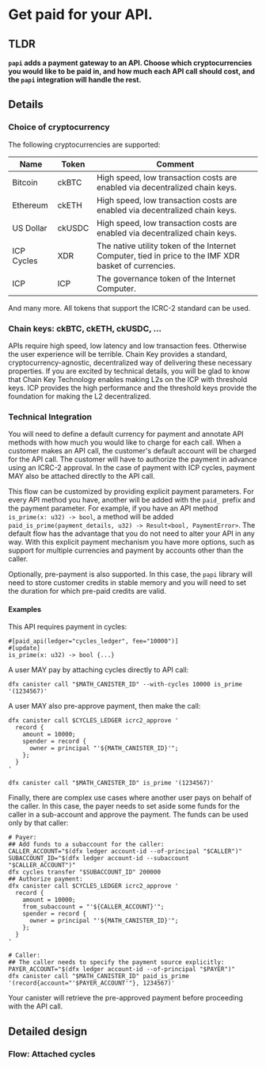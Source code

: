 # Get paid for your API.

## TLDR
**`papi` adds a payment gateway to an API.  Choose which cryptocurrencies you would like to be paid in, and how much each API call should cost, and the `papi` integration will handle the rest.**

## Details

### Choice of cryptocurrency
The following cryptocurrencies are supported:

| Name | Token | Comment |
| ---- | ----- | ------- |
| Bitcoin | ckBTC | High speed, low transaction costs are enabled via decentralized chain keys. |
| Ethereum | ckETH | High speed, low transaction costs are enabled via decentralized chain keys. |
| US Dollar | ckUSDC | High speed, low transaction costs are enabled via decentralized chain keys. |
| ICP Cycles | XDR | The native utility token of the Internet Computer, tied in price to the IMF XDR basket of currencies. |
| ICP | ICP | The governance token of the Internet Computer. |
And many more.  All tokens that support the ICRC-2 standard can be used.

### Chain keys: ckBTC, ckETH, ckUSDC, ...
APIs require high speed, low latency and low transaction fees.  Otherwise the user experience will be terrible.  Chain Key provides a standard, cryptocurrency-agnostic, decentralized way of delivering these necessary properties.  If you are excited by technical details, you will be glad to know that Chain Key Technology enables making L2s on the ICP with threshold keys.  ICP provides the high performance and the threshold keys provide the foundation for making the L2 decentralized.

### Technical Integration
You will need to define a default currency for payment and annotate API methods with how much you would like to charge for each call.  When a customer makes an API call, the customer's default account will be charged for the API call.  The customer will have to authorize the payment in advance using an ICRC-2 approval.  In the case of payment with ICP cycles, payment MAY also be attached directly to the API call.

This flow can be customized by providing explicit payment parameters.  For every API method you have, another will be added with the `paid_` prefix and the payment parameter.  For example, if you have an API method `is_prime(x: u32) -> bool`, a method will be added `paid_is_prime(payment_details, u32) -> Result<bool, PaymentError>`.  The default flow has the advantage that you do not need to alter your API in any way.  With this explicit payment mechanism you have more options, such as support for multiple currencies and payment by accounts other than the caller.

Optionally, pre-payment is also supported.  In this case, the `papi` library will need to store customer credits in stable memory and you will need to set the duration for which pre-paid credits are valid.

#### Examples
This API requires payment in cycles:
```
#[paid_api(ledger="cycles_ledger", fee="10000")]
#[update]
is_prime(x: u32) -> bool {...}
```
A user MAY pay by attaching cycles directly to API call:
```
dfx canister call "$MATH_CANISTER_ID" --with-cycles 10000 is_prime '(1234567)'
```
A user MAY also pre-approve payment, then make the call:
```
dfx canister call $CYCLES_LEDGER icrc2_approve '
  record {
    amount = 10000;
    spender = record {
      owner = principal "'${MATH_CANISTER_ID}'";
    };
  }
'

dfx canister call "$MATH_CANISTER_ID" is_prime '(1234567)'
```
Finally, there are complex use cases where another user pays on behalf of the caller.  In this case, the payer needs to set aside some funds for the caller in a sub-account and approve the payment.  The funds can be used only by that caller:
```
# Payer:
## Add funds to a subaccount for the caller:
CALLER_ACCOUNT="$(dfx ledger account-id --of-principal "$CALLER")"
SUBACCOUNT_ID="$(dfx ledger account-id --subaccount "$CALLER_ACCOUNT")"
dfx cycles transfer "$SUBACCOUNT_ID" 200000
## Authorize payment:
dfx canister call $CYCLES_LEDGER icrc2_approve '
  record {
    amount = 10000;
    from_subaccount = "'${CALLER_ACCOUNT}'";
    spender = record {
      owner = principal "'${MATH_CANISTER_ID}'";
    };
  }
'

# Caller:
## The caller needs to specify the payment source explicitly:
PAYER_ACCOUNT="$(dfx ledger account-id --of-principal "$PAYER")"
dfx canister call "$MATH_CANISTER_ID" paid_is_prime '(record{account="'$PAYER_ACCOUNT'"}, 1234567)'
```
Your canister will retrieve the pre-approved payment before proceeding with the API call.

## Detailed design

### Flow: Attached cycles
